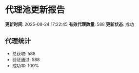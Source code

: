 # 代理池更新报告

**更新时间**: 2025-08-24 17:22:45
**有效代理数量**: 588
**更新状态**:  成功

## 代理统计
- 总获取: 588
- 验证通过: 588
- 成功率: 100%
